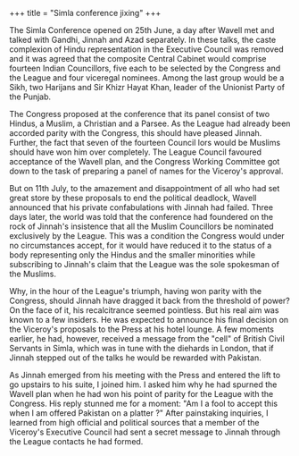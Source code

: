 +++
title = "Simla conference jixing"
+++

The Simla Conference opened on 25th June, a day after Wavell met and talked with Gandhi, Jinnah and Azad separately. In these talks, the caste complexion of Hindu representation in the Executive Council was removed and it was agreed that the composite Central Cabinet would comprise fourteen Indian Councillors, five each to be selected by the Congress and the League and four viceregal nominees. Among the last group would be a Sikh, two Harijans and Sir Khizr Hayat Khan, leader of the Unionist Party of the Punjab. 

The Congress proposed at the conference that its panel consist of two Hindus, a Muslim, a Christian and a Parsee. As the League had already been accorded parity with the Congress, this should have pleased Jinnah. Further, the fact that seven of the fourteen Council lors would be Muslims should have won him over completely. The League Council favoured acceptance of the Wavell plan, and the Congress Working Committee got down to the task of preparing a panel of names for the Viceroy's approval.

But on 11th July, to the amazement and disappointment of all who had set great store by these proposals to end the political deadlock, Wavell announced that his private confabulations with Jinnah had failed. Three days later, the world was told that the conference had foundered on the rock of Jinnah's insistence that all the Muslim Councillors be nominated exclusively by the League. This was a condition the Congress would under no circumstances accept, for it would have reduced it to the status of a body representing only the Hindus and the smaller minorities while subscribing to Jinnah's claim that the League was the sole spokesman of the Muslims.

Why, in the hour of the League's triumph, having won parity with the Congress, should Jinnah have dragged it back from the threshold of power? On the face of it, his recalcitrance seemed pointless. But his real aim was known to a few insiders. He was expected to announce his final decision on the Viceroy's proposals to the Press at his hotel lounge. A few moments earlier, he had, however, received a message from the "cell" of British Civil Servants in Simla, which was in tune with the diehards in London, that if Jinnah stepped out of the talks he would be rewarded with Pakistan.

As Jinnah emerged from his meeting with the Press and entered the lift to go upstairs to his suite, I joined him. I asked him why he had spurned the Wavell plan when he had won his point of parity for the League with the Congress. His reply stunned me for a moment: "Am I a fool to accept this when I am offered Pakistan on a platter ?" After painstaking inquiries, I learned from high official and political sources that a member of the Viceroy's Executive Council had sent a secret message to Jinnah through the League contacts he had formed.